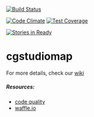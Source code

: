 [![Build Status](https://travis-ci.org/cgstudiomap/cgstudiomap.svg?branch=develop)](https://travis-ci.org/cgstudiomap/cgstudiomap)

[![Code Climate](https://codeclimate.com/github/cgstudiomap/cgstudiomap/badges/gpa.svg)](https://codeclimate.com/github/cgstudiomap/cgstudiomap)
[![Test Coverage](https://codeclimate.com/github/cgstudiomap/cgstudiomap/badges/coverage.svg)](https://codeclimate.com/github/cgstudiomap/cgstudiomap)

[![Stories in Ready](https://badge.waffle.io/cgstudiomap/cgstudiomap.png?label=ready&title=Ready)](http://waffle.io/cgstudiomap/cgstudiomap)


# cgstudiomap

For more details, check our [wiki](https://github.com/cgstudiomap/cgstudiomap/wiki)

##### Resources:
* [code quality](https://codeclimate.com/github/cgstudiomap/cgstudiomap)
* [waffle.io](https://waffle.io/cgstudiomap/cgstudiomap) 
